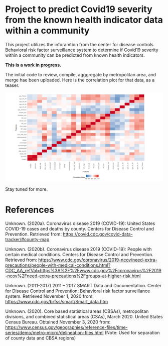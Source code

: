 # Project to predict Covid19 severity from the known health indicator data within a community

This project utilizes the inforamtion from the center for disease controls Behavioral risk factor surveillance system to determine if Covid19 severity within a community can be predicted from known health indicators. 

**This is a work in progress.** 

The initial code to review, compile, agggregate by metropolitan area, and merge hae been uploaded. Here is the correlation plot for that data, as a teaser.

![Correlation Matrix](/images/Correlation_plot.jpg)


Stay tuned for more.

# References

Unknown. (2020a). Coronavirus disease 2019 (COVID-19): United States COVID-19 cases and deaths by county. Centers for Disease Control and Prevention. Retrieved from:  https://covid.cdc.gov/covid-data-tracker/#county-map

Unknown. (2020b). Coronavirus disease 2019 (COVID-19): People with certain medical conditions. Centers for Disease Control and Prevention. Retrieved from:  https://www.cdc.gov/coronavirus/2019-ncov/need-extra-precautions/people-with-medical-conditions.html?CDC_AA_refVal=https%3A%2F%2Fwww.cdc.gov%2Fcoronavirus%2F2019-ncov%2Fneed-extra-precautions%2Fgroups-at-higher-risk.html

Unknown. (2011-2017) 2011 – 2017 SMART Data and Documentation. Center for Disease Control and Prevention: Behavioral risk factor surveillance system. Retrieved November 1, 2020 from: https://www.cdc.gov/brfss/smart/Smart_data.htm

Unknown. (2020). Core based statistical areas (CBSAs), metropolitan divisions, and combined statistical areas (CSAs), March 2020. United States Census Bureau. Obtained November 3, 2020 from: https://www.census.gov/geographies/reference-files/time-series/demo/metro-micro/delineation-files.html (Note: Used for separation of county data and CBSA regions)

